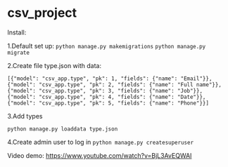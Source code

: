 # csv_project

Install:

1.Default set up:
``python manage.py makemigrations``
``python manage.py migrate``

2.Create file type.json with data:

``[{"model": "csv_app.type", "pk": 1, "fields": {"name": "Email"}}, {"model": "csv_app.type", "pk": 2, "fields": {"name": "Full name"}}, {"model": "csv_app.type", "pk": 3, "fields": {"name": "Job"}}, {"model": "csv_app.type", "pk": 4, "fields": {"name": "Date"}}, {"model": "csv_app.type", "pk": 5, "fields": {"name": "Phone"}}] ``

3.Add types

``python manage.py loaddata type.json``

4.Create admin user to log in
``python manage.py createsuperuser``

Video demo:
https://www.youtube.com/watch?v=BjL3AvEQWAI
